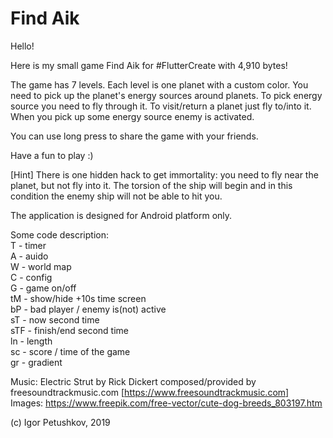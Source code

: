 # Find Aik

Hello!  

Here is my small game Find Aik for #FlutterCreate with 4,910 bytes!  

The game has 7 levels.
Each level is one planet with a custom color. You need to pick up the planet's energy sources around planets.
To pick energy source you need to fly through it. To visit/return a planet just fly to/into it.
When you pick up some energy source enemy is activated. 

You can use long press to share the game with your friends.  

Have a fun to play :)

[Hint] There is one hidden hack to get immortality: you need to fly near the planet, but not fly into it. The torsion of the ship will begin and in this condition the enemy ship will not be able to hit you.

The application is designed for Android platform only.

Some code description:  
T - timer  
A - auido  
W - world map  
C - config  
G - game on/off  
tM - show/hide +10s time screen  
bP - bad player / enemy is(not) active  
sT - now second time  
sTF - finish/end second time  
ln - length  
sc - score / time of the game  
gr - gradient  

Music: Electric Strut by Rick Dickert composed/provided by freesoundtrackmusic.com [https://www.freesoundtrackmusic.com]  
Images: https://www.freepik.com/free-vector/cute-dog-breeds_803197.htm

(c) Igor Petushkov, 2019
